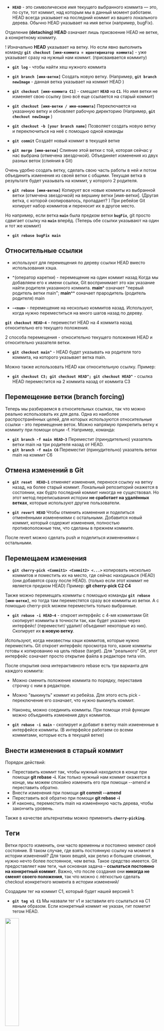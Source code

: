 - **`HEAD`** - это символическое имя текущего выбранного коммита — это, по сути, тот коммит, над которым мы в данный момент работаем.
HEAD всегда указывает на последний коммит из вашего локального дерева.
Обычно HEAD указывает на имя ветки (например, bugFix).

Отделение **(detaching) HEAD** означает лишь присвоение HEAD не ветке, а конкретному коммиту.

! Изначально **HEAD**  указывает на ветку. Но если явно выполнить команду **`git checkout [имя-коммита = идентификатор коммита]`** - уже указывает сразу на нужный нам коммит. (присваивается коммиту)

- **`git log`** -  чтобы найти хеш нужного коммита

- **`git branch [имя-ветки]`**     Создать новую ветку. (Например, **`git branch newImage`** - данная ветка указывает на  коммит HEAD )

- **`git checkout [имя-коммита С1]`** - смещает **`HEAD`** на **`C1`**. Но имя ветки не изменяет свою ссылку (оно всё еще ссылается на старый коммит)
  
- **`git checkout [имя-ветки / имя-коммита]`**  Переключается на указанную ветку и обновляет рабочую директорию (Например, **`git checkout newImage`** )

- **`git checkout -b [your branch name]`**   Позволяет создать новую ветку и переключиться на неё с помощью одной команды

- **`git commit`**    Создаёт новый коммит в текущей ветке

- **`git merge [имя-ветки]`** Слияние этой ветки с той, которая сейчас у нас выбрана (отмечена звездочкой). Объединяет изменения из двух разных веток (слияния в Git)

Очень удобно создать ветку, сделать свою часть работы в ней и потом объединить изменения из своей ветки с общими. Текущая ветка в результате будет указывать на коммит, у которого 2 родителя.



- **`git rebase [имя-ветки]`**    Копирует все новые коммиты из выбранной ветки (отмечена звездочкой)  на вершину ветки [имя-ветки]. (Другая ветка, с которой скопировалось, пропадает? )
При ребейзе Git  копирует набор коммитов и переносит их в другое место.

Но например, если ветка **`main`** была предком ветки **`bugFix`**, git просто сдвигает ссылку на **`main`** вперёд. (Теперь обе ссылки указывают на один и тот же коммит)
-  **`git rebase bugFix main`**




## Относительные ссылки 
- используют для перемещения по дереву ссылки HEAD вместо использования хэша.

- **`^`**(оператор каретки) - перемещение на один коммит назад
Когда мы добавляем его к имени ссылки, Git воспринимает это как указание найти родителя указанного коммита.
**main^** означает "первый родитель ветки main";     **main^^** означает прародитель (родитель родителя) main

- **`~<num>`** - перемещение на несколько коммитов назад. Используют, когда нужно переместиться на много шагов назад по дереву.

**`git checkout HEAD~4`**  - переместит HEAD на 4 коммита назад относительно его текущего положения.


2 способа перемещения - относительно текущего положения HEAD и относительно указателя ветки.

- **`git checkout main^`** - HEAD будет указывать на родителя того коммита, на которого указывает ветка main.

Можно также использовать HEAD как относительную ссылку. Пример:
- **`git checkout C3; git checkout HEAD^; git checkout HEAD^`** - ссылка HEAD переместится на 2 коммита назад от коммита C3


## Перемещение ветки (branch forcing)
Теперь мы разбираемся в относительных ссылках, так что можно реально использовать их для дела.
Одна из наиболее распространённых целей, для которых используются относительные ссылки - это перемещение веток. 
Можно напрямую прикрепить ветку к коммиту при помощи опции -f. Например, команда:

- **`git branch -f main HEAD~3`**   Переместит (принудительно) указатель ветки main на три родителя назад от HEAD.
- **`git branch -f main C6`**      Переместит (принудительно) указатель ветки main на коммит C6

##  Отмена изменений в Git
- **`git reset  HEAD~1`**  отменяет изменения, перенося ссылку на ветку назад, на более старый коммит.
  Локальный репозиторий окажется в состоянии, как будто последний коммит никогда не существовал.
  Но этот метод переписывания истории **не сработает на удалённых ветках**, которые используют другие пользователи.
  
- **`git revert HEAD`**   Чтобы отменить изменения и поделиться отменёнными изменениями с остальными.
  Добавится новый коммит, который содержит изменения, полностью противоположные тем, что сделаны в прежнем коммите.

После revert можно сделать push и поделиться изменениями с остальными.

  
## Перемещаем изменения

- **`git cherry-pick <Commit1> <Commit2> <...>`**   копировать несколько коммитов  и поместить их на место, где сейчас находишься (HEAD)  (они добавятся сразу после HEAD). (только если этот коммит не является предком HEAD)
Пример: **git cherry-pick C2 C4**

Также можно перемещать коммиты с помощью команды **`git rebase [имя-ветки]`**, но тогда там переместятся сразу все коммиты из ветки.  А с помощью cherry-pick можем переместить только выбранные.

- **`git rebase -i HEAD~4`** - откроет интерфейс с 4-мя коммитами
 Git скопирует коммиты в точности так, как будет указано через интерфейс! (переместит/ удалит/ объединит некоторые из них). Скопирует их **в новую ветку**.

Используют, когда неизвестны хэши коммитов, которые нужно переместить. Git откроет интерфейс просмотра того, какие коммиты готовы к копированию на цель rebase (target).
Для "реального" Git, этот интерфейс означает просто открытие файла в редакторе типа vim.

После открытия окна интерактивного rebase есть три варианта для каждого коммита:

- Можно сменить положение коммита по порядку, переставив строчку с ним в редакторе.
- Можно "выкинуть" коммит из ребейза. Для этого есть pick - переключение его означает, что нужно выкинуть коммит.
- Наконец, можно соединить коммиты. При помощи этой функции можно объединять изменения двух коммитов.

-  **`git rebase -i main`** - скопирует и добавит в ветку main измененные в интерфейсе коммиты. (В интерфейсе работаем со всеми коммитами, которые есть в текущей ветке)


## Внести изменения в старый коммит
Порядок действий:
- Переставить коммит так, чтобы нужный находился в конце при помощи **git rebase -i**. Как только нужный нам коммит окажется в конце, мы можем спокойно изменить его при помощи --amend и переставить обратно.
- Внести изменения при помощи **git commit --amend**
- Переставить всё обратно при помощи **git rebase -i**
- И наконец, переместить main на изменённую часть дерева, чтобы закончить уровень.

Также  в качестве альтернативы можно применить **`cherry-picking`**.


## Теги
Ветки просто изменить, они часто временны и постоянно меняют своё состояние. В таком случае, где взять постоянную ссылку на момент в истории изменений? 
Для таких вещей, как релиз и большие слияния, нужно нечто более постоянное, чем ветка.
Такое средство имеется. Git предоставляет нам теги, чья основная задача – **ссылаться постоянно на конкретный коммит**.
Важно, что после создания они **никогда не сменят своего положения**, так что можно с лёгкостью сделать checkout конкретного момента в истории изменений/

Создадим тег на коммит C1, который будет нашей версией 1:
- **`git tag v1 C1`**    Мы назвали тег v1 и заставили его ссылаться на C1 явным образом. Если конкретный коммит не указан, гит пометит тегом HEAD.

<img src="https://github.com/user-attachments/assets/9c9b78ba-df21-432c-be03-0d3fa3994f31" width="30%" />


-  **`git checkout v1`** переход на тэг v1
-  переход в состояние **detached HEAD**, так как нельзя сделать коммит прямо в тег **`v1`**.



- **`git describe`**   команда, которая показывает, как далеко текущее состояние от ближайшего **тега**. 
Git describe помогает сориентироваться после отката на много коммитов по истории изменений.






























